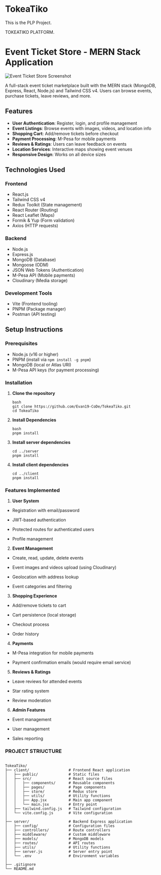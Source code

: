 # TokeaTiko
This is the PLP Project.

TOKEATIKO PLATFORM.


# Event Ticket Store - MERN Stack Application

![Event Ticket Store Screenshot](./screenshot.png)

A full-stack event ticket marketplace built with the MERN stack (MongoDB, Express, React, Node.js) and Tailwind CSS v4. Users can browse events, purchase tickets, leave reviews, and more.

## Features

- **User Authentication**: Register, login, and profile management
- **Event Listings**: Browse events with images, videos, and location info
- **Shopping Cart**: Add/remove tickets before checkout
- **Payment Processing**: M-Pesa for mobile payments
- **Reviews & Ratings**: Users can leave feedback on events
- **Location Services**: Interactive maps showing event venues
- **Responsive Design**: Works on all device sizes

## Technologies Used

### Frontend
- React.js
- Tailwind CSS v4
- Redux Toolkit (State management)
- React Router (Routing)
- React Leaflet (Maps)
- Formik & Yup (Form validation)
- Axios (HTTP requests)

### Backend
- Node.js
- Express.js
- MongoDB (Database)
- Mongoose (ODM)
- JSON Web Tokens (Authentication)
- M-Pesa API (Mobile payments)
- Cloudinary (Media storage)

### Development Tools
- Vite (Frontend tooling)
- PNPM (Package manager)
- Postman (API testing)

## Setup Instructions

### Prerequisites
- Node.js (v16 or higher)
- PNPM (install via `npm install -g pnpm`)
- MongoDB (local or Atlas URI)
- M-Pesa API keys (for payment processing)

### Installation

1. **Clone the repository**
   ```
   bash
   git clone https://github.com/Evan19-CoDe/TokeaTiko.git
   cd TokeaTiko
2. **Install Dependencies**
   ```
   bash
   pnpm install
3. **Install server dependencies**
   ```
   cd ../server
   pnpm install
4. **Install client dependencies**
   ```
   cd ../client
   pnpm install

### Features Implemented

1. **User System**
- Registration with email/password

- JWT-based authentication

- Protected routes for authenticated users

- Profile management

2. **Event Management**
- Create, read, update, delete events

- Event images and videos upload (using Cloudinary)

- Geolocation with address lookup

- Event categories and filtering

3. **Shopping Experience**
- Add/remove tickets to cart

- Cart persistence (local storage)

- Checkout process

- Order history

4. **Payments**

- M-Pesa integration for mobile payments

- Payment confirmation emails (would require email service)

5. **Reviews & Ratings**
- Leave reviews for attended events

- Star rating system

- Review moderation

6. **Admin Features**
- Event management

- User management

- Sales reporting


### PROJECT STRIUCTURE
```

TokeaTiko/
├── client/                  # Frontend React application
│   ├── public/              # Static files
│   ├── src/                 # React source files
│   │   ├── components/      # Reusable components
│   │   ├── pages/           # Page components
│   │   ├── store/           # Redux store
│   │   ├── utils/           # Utility functions
│   │   ├── App.jsx          # Main app component
│   │   └── main.jsx         # Entry point
│   ├── tailwind.config.js   # Tailwind configuration
│   └── vite.config.js       # Vite configuration
│
├── server/                  # Backend Express application
│   ├── config/              # Configuration files
│   ├── controllers/         # Route controllers
│   ├── middleware/          # Custom middleware
│   ├── models/              # MongoDB models
│   ├── routes/              # API routes
│   ├── utils/               # Utility functions
│   ├── server.js            # Server entry point
│   └── .env                 # Environment variables
│
├── .gitignore
└── README.md